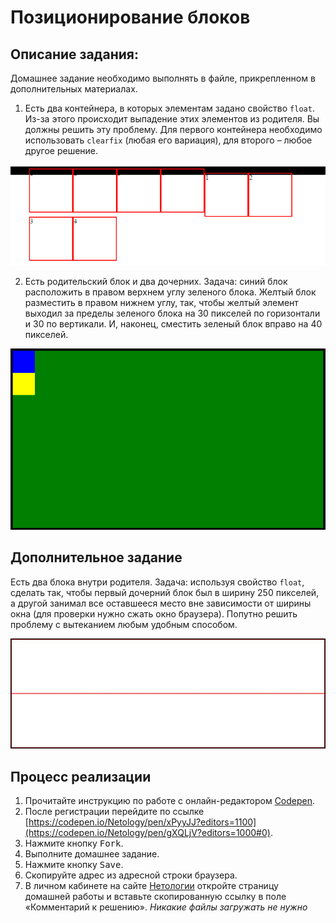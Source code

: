 Позиционирование блоков
===

## Описание задания:
Домашнее задание необходимо выполнять в файле, прикрепленном в дополнительных материалах.

1. Есть два контейнера, в которых элементам задано свойство `float`. Из-за этого происходит выпадение этих элементов из родителя. Вы должны решить эту проблему. Для первого контейнера необходимо использовать `clearfix` (любая его вариация), для второго – любое другое решение.

![position-1](resourses/position-1.jpg)

2. Есть родительский блок и два дочерних. Задача: синий блок расположить в правом верхнем углу зеленого блока. Желтый блок разместить в правом нижнем углу, так, чтобы желтый элемент выходил за пределы зеленого блока на 30 пикселей по горизонтали и 30 по вертикали. И, наконец, сместить зеленый блок вправо на 40 пикселей.

![position-3](resourses/position-3.jpg)

## Дополнительное задание

Есть два блока внутри родителя. Задача: используя свойство `float`, сделать так, чтобы первый дочерний блок был в ширину 250 пикселей, а другой занимал все оставшееся место вне зависимости от ширины окна (для проверки нужно сжать окно браузера). Попутно решить проблему с вытеканием любым удобным способом.

![position-3](resourses/position-4.jpg)

## Процесс реализации

1. Прочитайте инструкцию по работе с онлайн-редактором [Codepen](https://netology-university.bitbucket.io/guides/wm/codepen-guide/).
2. После регистрации перейдите по ссылке [https://codepen.io/Netology/pen/xPyyJJ?editors=1100](https://codepen.io/Netology/pen/gXQLjV?editors=1000#0).
3. Нажмите кнопку <kbd>Fork</kbd>.
4. Выполните домашнее задание.
5. Нажмите кнопку <kbd>Save</kbd>.
6. Скопируйте адрес из адресной строки браузера.
7. В личном кабинете на сайте [Нетологии](https://netology.ru/) откройте страницу домашней работы и вставьте скопированную ссылку в поле «Комментарий к решению».
*Никакие файлы загружать не нужно*
